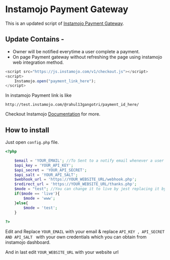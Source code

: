 # Instamojo Payment Gateway

This is an updated script of [Instamojo Payment Gateway](https://www.hackerrahul.com/2017/10/integrate-instamojo-payment-gateway-php-mysql/).

## Update Contains -
- Owner will be notified everytime a user complete a payment.
- On page Payment gateway without refreshing the page using instamojo web integration method.
```javascript
<script src="https://js.instamojo.com/v1/checkout.js"></script>
<script>
	Instamojo.open("payment_link_here"); 
</script>
```
In instamojo Payment link is like
```
http://test.instamojo.com/@rahul13gangotri/payment_id_here/
```
Checkout Instamojo [Documentation](https://docs.instamojo.com/docs/) for more.

## How to install

Just open ```config.php``` file.

```php
<?php

	$email = 'YOUR_EMAIL'; //To Sent to a notify email whenever a user complete a payment.
	$api_key = 'YOUR_API_KEY';
	$api_secret = 'YOUR_API_SECRET';
	$api_salt = 'YOUR_API_SALT';
	$webhook_url = 'https://YOUR_WEBSITE_URL/webhook.php';
	$redirect_url = 'https://YOUR_WEBSITE_URL/thanks.php';
	$mode = "test"; //You can change it to live by jest replacing it by 'live'
	if($mode == 'live'){
		$mode = 'www';
	}else{
		$mode = 'test';
	}
    
?>
```

Edit and Replace ```YOUR_EMAIL``` with your email & replace ```API_KEY , API_SECRET AND API_SALT ``` with your own credentials which you can obtain from instamojo dashboard.

And in last edit ```YOUR_WEBSITE_URL``` with your website url
